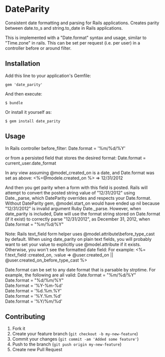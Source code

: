 # DateParity

Consistent date formatting and parsing for Rails applications. Creates parity between date.to\_s and
 string.to\_date in Rails applications.

This is implemented with a "Date.format" syntax and usage, similar to "Time.zone" in rails. This can be 
set per request (i.e. per user) in a controller before or around filter.

## Installation

Add this line to your application's Gemfile:

    gem 'date_parity'

And then execute:

    $ bundle

Or install it yourself as:

    $ gem install date_parity

## Usage

In Rails controller before\_filter:
Date.format = '%m/%d/%Y'

or from a persisted field that stores the desired format:
Date.format = current\_user.date\_format 

In any view assuming @model\_created\_on is a date, and Date.format
was set as above:
<%=@modele.created\_on  %>
=> 12/31/2012 

And then you get parity when a form with this field is posted. 
Rails will attempt to convert the posted string value of "12/31/2012"
using Date.\_parse, which DateParity overrides and respects your Date.format. 
Without DateParity gem, @model.start\_on would have ended up nil because 
"12/31/2012" is invalid argument Ruby Date.\_parse. However, when date\_parity is 
included, Date will use the format string stored on Date.format
(if it exist) to correctly parse "12/31/2012", as December 31, 2012, when 
Date.format = "%m/%d/%Y" 

Note: Rails text\_field form helper uses @model.attribute\before\_type\_cast by default.
When using date\_parity on plain text fields, you will probably want to set your value
to explicitly use @model.attribute if it exists. Otherwise, you won't see the formatted
date field:
For example:
<%= f.text_field :created_on, :value => @user.created\_on ||  @user.created\_on\_before\_type\_cast %>

Date.format can be set to any date format that is parsable by strptime. 
For example, the following are all valid:
    Date.format = "%m/%d/%Y"<br>
    Date.format = "%d/%m/%Y"<br>
    Date.format = '%Y-%m-%d'<br>
    Date.format = '%d.%m.%Y'<br>
    Date.format = '%Y.%m.%d'<br>
    Date.format = '%Y/%m/%d'<br>

## Contributing

1. Fork it
2. Create your feature branch (`git checkout -b my-new-feature`)
3. Commit your changes (`git commit -am 'Added some feature'`)
4. Push to the branch (`git push origin my-new-feature`)
5. Create new Pull Request

